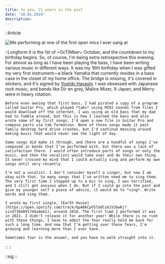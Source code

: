```yaml
---
title: to you, 21 years in the past
date: "10.01.2024"
description: 
---
```


::Article

  ![Me performing at one of the first open mics I ever sang at](/images/post-2/1.jpeg)

  ::Longform
   It is the 1st of ~OcTIMber~ October, and the countdown to my birthday begins. So, of course, I'm being extra retrospective this evening. For almost as long as I have been playing the bass, I have been writing various music in different ways. It was my 16th birthday when I was gifted my very first instrument—a black Yamaha that currently resides in a bass case in the closet of my home office. The bridge is missing, it's covered in stickers, and it's signed by [Yoshiki Hayashi](https://en.wikipedia.org/wiki/Yoshiki_(musician)). I was obsessed with Japanese rock music, and bands like Dir en grey, Malice Mizer, X-Japan, and Merry were in heavy rotation.

    Before even owning that first bass, I had pirated a copy of a program called Guitar Pro, which played *tabs* using MIDI sounds from files I would download off the internet. I was using an old bass that my dad had to fumble around, but this is how I learned the bass and also wrote some of my first songs. I'd open a new file in Guitar Pro and compose parts via tab formation. None of those songs made it past family desktop hard drive crashes, but I'd continue messing around making music that would never see the light of day.

    Some songs did make it through, and there are a handful of songs I've composed in bands that I've performed with, but there was a lack of satisfaction there. I would often introduce parts of songs or only the music, and then the vocalists would take over and do their own thing. It never crossed my mind that I could actually sing and perform my own songs until very recently.

    I'm not a vocalist. I don't consider myself a singer, but now I am okay with that. So many songs that I've written need me to sing them. The very first time I stepped up to a mic to sing, I was terrified, and I still get anxious when I do. But if I could go into the past and give my younger self a piece of advice, it would be to *sing*. Write words and sing them.

    I wrote my first single, [Earth House](https://open.spotify.com/track/6pA0kCpV5lUdCsXiV3GwKj?si=d7364891744a4eb1), around 2018. The first time I performed it was in 2021. I didn't release it for another year! While there is no rush with these things, I have to admit the fear really held me back for such a long time. And now that I’m getting over those fears, I'm growing and learning more than I ever have.

    Sometimes fear is the answer, and you have to walk straight into it.
  ::
::

::sig
::